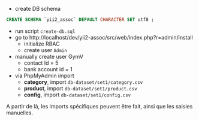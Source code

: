 - create DB schema
```sql
CREATE SCHEMA `yii2_assoc` DEFAULT CHARACTER SET utf8 ;
```
- run script `create-db.sql`
- go to http://localhost/dev/yii2-assoc/src/web/index.php?r=admin/install
    - initialize RBAC
    - create user `Admin`
- manually create user GymV
    - contact Id = 5
    - bank account id = 1
- via PhpMyAdmin import
    - **category**, import `db-dataset/set1/category.csv`
    - **product**, import `db-dataset/set1/product.csv`
    - **config**, import `db-dataset/set1/config.csv`

A partir de là, les imports spécifiques peuvent être fait, ainsi que les saisies manuelles.





